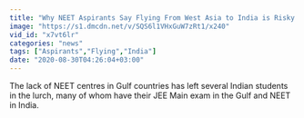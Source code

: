 ```yaml
---
title: "Why NEET Aspirants Say Flying From West Asia to India is Risky and Impractical"
image: "https://s1.dmcdn.net/v/SQS6l1VHxGuW7zRt1/x240"
vid_id: "x7vt6lr"
categories: "news"
tags: ["Aspirants","Flying","India"]
date: "2020-08-30T04:26:04+03:00"
---
```

The lack of NEET centres in Gulf countries has left several Indian students in the lurch, many of whom have their JEE Main exam in the Gulf and NEET in India.
